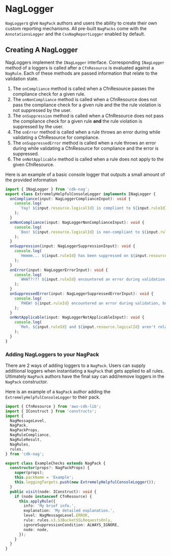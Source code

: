 <!--
Copyright Amazon.com, Inc. or its affiliates. All Rights Reserved.
SPDX-License-Identifier: Apache-2.0
-->

# NagLogger

`NagLogger`s give `NagPack` authors and users the ability to create their own custom reporting mechanisms. All pre-built `NagPacks` come with the `AnnotationsLogger` and the `CsvNagReportLogger` enabled by default.

## Creating A NagLogger

NagLoggers implement the `INagLogger` interface. Corresponding `INagLogger` method of a loggers is called after a `CfnResource` is evaluated against a `NagRule`. Each of these methods are passed information that relate to the validation state.

1.  The `onCompliance` method is called when a CfnResource passes the compliance check for a given rule.
2.  The `onNonCompliance` method is called when a CfnResource does not pass the compliance check for a given rule and the the rule violation is not suppressed by the user.
3.  The `onSuppression` method is called when a CfnResource does not pass the compliance check for a given rule **and** the rule violation is suppressed by the user.
4.  The `onError` method is called when a rule throws an error during while validating a CfnResource for compliance.
5.  The `onSuppressedError` method is called when a rule throws an error during while validating a CfnResource for compliance and the error is suppressed.
6.  The `onNotApplicable` method is called when a rule does not apply to the given CfnResource.

Here is an example of a basic console logger that outputs a small amount of the provided information

```ts
import { INagLogger } from 'cdk-nag';
export class ExtremelyHelpfulConsoleLogger implements INagLogger {
  onCompliance(input: NagLoggerComplianceInput): void {
    console.log(
      `Yay! ${input.resource.logicalId} is compliant to ${input.ruleId}`
    );
  }
  onNonCompliance(input: NagLoggerNonComplianceInput): void {
    console.log(
      `Boo! ${input.resource.logicalId} is non-compliant to ${input.ruleId}`
    );
  }
  onSuppression(input: NagLoggerSuppressionInput): void {
    console.log(
      `Hmmmm... ${input.ruleId} has been suppressed on ${input.resource.logicalId} with the following reason ${input.suppressionReason}`
    );
  }
  onError(input: NagLoggerErrorInput): void {
    console.log(
      `WHAT?!?! ${input.ruleId} encountered an error during validation!`
    );
  }
  onSuppressedError(input: NagLoggerSuppressedErrorInput): void {
    console.log(
      `PHEW! ${input.ruleId} encountered an error during validation, but was suppressed with the following reason ${input.errorSuppressionReason}.`
    );
  }
  onNotApplicable(input: NagLoggerNotApplicableInput): void {
    console.log(
      `Meh. ${input.ruleId} and ${input.resource.logicalId} aren't related at all, but I still want to say something.`
    );
  }
}
```

### Adding NagLoggers to your NagPack

There are 2 ways of adding loggers to a `NagPack`. Users can supply additional loggers when instantiating a `NagPack` that gets applied to all rules. Ultimately `NagPack` authors have the final say can add/remove loggers in the `NagPack` constructor.

Here is an example of a `NagPack` author adding the `ExtremelyHelpfulConsoleLogger` to their pack.

```ts
import { CfnResource } from 'aws-cdk-lib';
import { IConstruct } from 'constructs';
import {
  NagMessageLevel,
  NagPack,
  NagPackProps,
  NagRuleCompliance,
  NagRuleResult,
  NagRules,
  rules,
} from 'cdk-nag';

export class ExampleChecks extends NagPack {
  constructor(props?: NagPackProps) {
    super(props);
    this.packName = 'Example';
    this.loggingTargets.push(new ExtremelyHelpfulConsoleLogger());
  }
  public visit(node: IConstruct): void {
    if (node instanceof CfnResource) {
      this.applyRule({
        info: 'My brief info.',
        explanation: 'My detailed explanation.',
        level: NagMessageLevel.ERROR,
        rule: rules.s3.S3BucketSSLRequestsOnly,
        ignoreSuppressionCondition: ALWAYS_IGNORE,
        node: node,
      });
    }
  }
}
```
